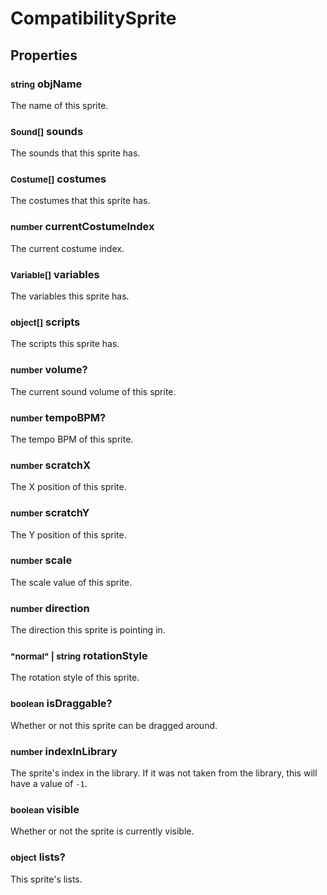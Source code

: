 # CompatibilitySprite

## Properties
### <small>string</small> objName
The name of this sprite.
### <small>Sound[]</small> sounds
The sounds that this sprite has.
### <small>Costume[]</small> costumes
The costumes that this sprite has.
### <small>number</small> currentCostumeIndex
The current costume index.
### <small>Variable[]</small> variables
The variables this sprite has.
### <small>object[]</small> scripts
The scripts this sprite has.
### <small>number</small> volume?
The current sound volume of this sprite.
### <small>number</small> tempoBPM?
The tempo BPM of this sprite.
### <small>number</small> scratchX
The X position of this sprite.
### <small>number</small> scratchY
The Y position of this sprite.
### <small>number</small> scale
The scale value of this sprite.
### <small>number</small> direction
The direction this sprite is pointing in.
### <small>"normal" | string</small> rotationStyle
The rotation style of this sprite.
### <small>boolean</small> isDraggable?
Whether or not this sprite can be dragged around.
### <small>number</small> indexInLibrary
The sprite's index in the library. If it was not taken from the library, this will have a value of `-1`.
### <small>boolean</small> visible
Whether or not the sprite is currently visible.
### <small>object</small> lists?
This sprite's lists.

